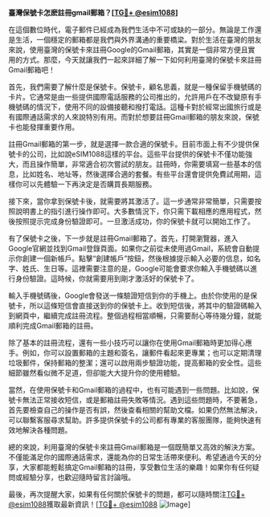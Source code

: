 **臺灣保號卡怎麽註冊gmail郵箱？[[TG💪+ @esim1088](https://t.me/s/esim1088)]**

在這個數位時代，電子郵件已經成為我們生活中不可或缺的一部分。無論是工作還是生活，一個穩定的郵箱都是我們與外界溝通的重要橋梁。對於生活在臺灣的朋友來說，使用臺灣的保號卡來註冊Google的Gmail郵箱，其實是一個非常方便且實用的方式。那麼，今天就讓我們一起來詳細了解一下如何利用臺灣的保號卡來註冊Gmail郵箱吧！

首先，我們需要了解什麼是保號卡。保號卡，顧名思義，就是一種保留手機號碼的卡片。它通常是由一些提供國際電話服務的公司推出的，允許用戶在不改變原有手機號碼的情況下，使用不同的設備接聽和撥打電話。這種卡對於經常出國旅行或是有國際通話需求的人來說特別有用。而對於想要註冊Gmail郵箱的朋友來說，保號卡也能發揮重要作用。

註冊Gmail郵箱的第一步，就是選擇一款合適的保號卡。目前市面上有不少提供保號卡的公司，比如說eSIM1088這樣的平台。這些平台提供的保號卡不僅功能強大，而且操作簡單，非常適合初次嘗試的朋友。註冊時，你需要填寫一些基本的信息，比如姓名、地址等，然後選擇合適的套餐。有些平台還會提供免費試用期，這樣你可以先體驗一下再決定是否購買長期服務。

接下來，當你拿到保號卡後，就需要將其激活了。這一步通常非常簡單，只需要按照說明書上的指引進行操作即可。大多數情況下，你只需下載相應的應用程式，然後按照提示完成身份驗證即可。一旦激活成功，你的保號卡就可以開始工作了。

有了保號卡之後，下一步就是註冊Gmail郵箱了。首先，打開瀏覽器，進入Google官網並找到Gmail登錄頁面。如果你之前從未使用過Gmail，系統會自動提示你創建一個新帳戶。點擊“創建帳戶”按鈕，然後根據提示輸入必要的信息，如名字、姓氏、生日等。這裡需要注意的是，Google可能會要求你輸入手機號碼以進行身份驗證。這時候，你就需要用到剛才激活好的保號卡了。

輸入手機號碼後，Google會發送一條驗證短信到你的手機上。由於你使用的是保號卡，所以這條短信會直接送到你的保號卡上。收到短信後，將其中的驗證碼輸入到網頁中，繼續完成註冊流程。整個過程相當順暢，只需要耐心等待幾分鐘，就能順利完成Gmail郵箱的註冊。

除了基本的註冊流程，還有一些小技巧可以讓你在使用Gmail郵箱時更加得心應手。例如，你可以設置郵箱的主題和簽名，讓郵件看起來更專業；也可以定期清理垃圾郵件，保持郵箱的整潔；還可以啟用兩步驗證功能，提高郵箱的安全性。這些細節雖然看似微不足道，但卻能大大提升你的使用體驗。

當然，在使用保號卡和Gmail郵箱的過程中，也有可能遇到一些問題。比如說，保號卡無法正常接收短信，或是郵箱註冊失敗等情況。遇到這些問題時，不要著急，首先要檢查自己的操作是否有誤，然後查看相關的幫助文檔。如果仍然無法解決，可以聯繫客服尋求幫助。許多提供保號卡的公司都有專業的客服團隊，能夠快速有效地解決各種問題。

總的來說，利用臺灣的保號卡來註冊Gmail郵箱是一個既簡單又高效的解決方案。不僅能滿足你的國際通話需求，還能為你的日常生活帶來便利。希望通過今天的分享，大家都能輕鬆搞定Gmail郵箱的註冊，享受數位生活的樂趣！如果你有任何疑問或經驗分享，也歡迎隨時留言討論哦。

最後，再次提醒大家，如果有任何關於保號卡的問題，都可以隨時關注[TG💪+ @esim1088](https://t.me/s/esim1088)獲取最新資訊！[[TG💪+ @esim1088](https://t.me/s/esim1088) ![Image](https://i.postimg.cc/4NQfJmqS/Snipaste-2025-05-13-00-14-12.png)]